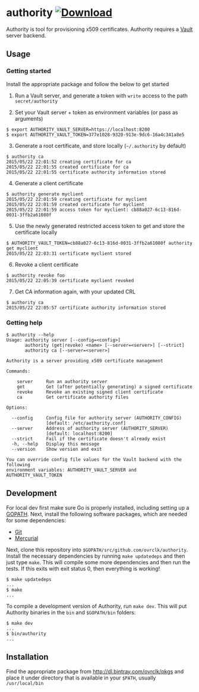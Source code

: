 # authority  [ ![Download](https://api.bintray.com/packages/ovrclk/pkgs/authority/images/download.svg) ](https://bintray.com/ovrclk/pkgs/authority/_latestVersion)

Authority is tool for provisioning x509 certificates. Authority requires a [Vault](https://www.vaultproject.io) server backend.

## Usage

### Getting started

Install the appropriate package and follow the below to get started

1. Run a Vault server, and generate a token with `write` access to the path `secret/authority`

2. Set your Vault server + token as environment variables (or pass as arguments)

  ```
  $ export AUTHORITY_VAULT_SERVER=https://localhost:8200
  $ export AUTHORITY_VAULT_TOKEN=377e1028-9320-913e-9dc6-16a4c341a8e5
  ```

3. Generate a root certificate, and store locally (`~/.authority` by default)

  ```
  $ authority ca
  2015/05/22 22:01:52 creating certificate for ca
  2015/05/22 22:01:55 created certificate for ca
  2015/05/22 22:01:55 certificate authority information stored
  ```

4. Generate a client certificate

  ```
  $ authority generate myclient
  2015/05/22 22:01:59 creating certificate for myclient
  2015/05/22 22:01:59 created certificate for myclient
  2015/05/22 22:01:59 access token for myclient: cb88a027-6c13-816d-0031-3ffb2a61080f
  ```

5. Use the newly generated restricted access token to get and store the certificate locally

  ```
  $ AUTHORITY_VAULT_TOKEN=cb88a027-6c13-816d-0031-3ffb2a61080f authority get myclient
  2015/05/22 22:03:31 certificate myclient stored
  ```

6. Revoke a client certificate

  ```
  $ authority revoke foo
  2015/05/22 22:05:39 certificate myclient revoked
  ```

7. Get CA information again, with your updated CRL

  ```
  $ authority ca
  2015/05/22 22:05:57 certificate authority information stored
  ```

### Getting help

```
$ authority --help
Usage: authority server [--config=<config>]
       authority (get|revoke) <name> [--server=<server>] [--strict]
       authority ca [--server=<server>]

Authority is a server providing x509 certificate management

Commands:

    server     Run an authority server
    get        Get (after potentially generating) a signed certificate
    revoke     Revoke an existing signed client certificate
    ca         Get certificate authority files

Options:

  --config     Config file for authority server (AUTHORITY_CONFIG)
               [default: /etc/authority.conf]
  --server     Address of authority server (AUTHORITY_SERVER)
               [default: localhost:8200]
  --strict     Fail if the certificate doesn't already exist
  -h, --help   Display this message
  --version    Show version and exit

You can override config file values for the Vault backend with the following
environment variables: AUTHORITY_VAULT_SERVER and AUTHORITY_VAULT_TOKEN
```

## Development

For local dev first make sure Go is properly installed, including setting up a [GOPATH](http://golang.org/doc/code.html#GOPATH). Next, install the following software packages, which are needed for some dependencies:

- [Git](http://git-scm.com/)
- [Mercurial](http://mercurial.selenic.com/)

Next, clone this repository into `$GOPATH/src/github.com/ovrclk/authority`. Install the necessary dependencies by running `make updatedeps` and then just type `make`. This will compile some more dependencies and then run the tests. If this exits with exit status 0, then everything is working!

```
$ make updatedeps
...
$ make
...
```

To compile a development version of Authority, run `make dev`. This will put Authority binaries in the `bin` and `$GOPATH/bin` folders:

```
$ make dev
...
$ bin/authority
...
```

## Installation

Find the appropriate package from http://dl.bintray.com/ovrclk/pkgs and place it under directory that is available in your `$PATH`, usually `/usr/local/bin`
